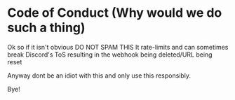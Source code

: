# Code of Conduct (Why would we do such a thing)

Ok so if it isn't obvious DO NOT SPAM THIS
It rate-limits and can sometimes break Discord's ToS resulting in the webhook being deleted/URL being reset

Anyway dont be an idiot with this and only use this responsibly.

Bye!
